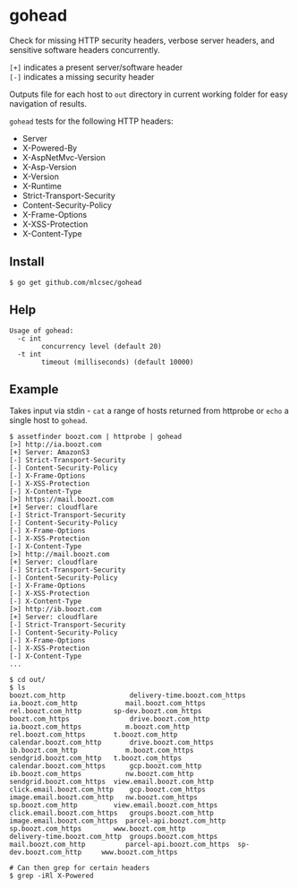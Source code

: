 # gohead

Check for missing HTTP security headers, verbose server headers, and sensitive software headers concurrently.

`[+]` indicates a present server/software header<br>
`[-]` indicates a missing security header

Outputs file for each host to `out` directory in current working folder for easy navigation of results.

`gohead` tests for the following HTTP headers:
* Server
* X-Powered-By
* X-AspNetMvc-Version
* X-Asp-Version
* X-Version
* X-Runtime
* Strict-Transport-Security
* Content-Security-Policy
* X-Frame-Options
* X-XSS-Protection
* X-Content-Type

## Install 
```
$ go get github.com/mlcsec/gohead
```

## Help
```
Usage of gohead:
  -c int
        concurrency level (default 20)
  -t int
        timeout (milliseconds) (default 10000)
```

## Example
Takes input via stdin - `cat` a range of hosts returned from httprobe or `echo` a single host to `gohead`.
```
$ assetfinder boozt.com | httprobe | gohead
[>] http://ia.boozt.com
[+] Server: AmazonS3
[-] Strict-Transport-Security
[-] Content-Security-Policy
[-] X-Frame-Options
[-] X-XSS-Protection
[-] X-Content-Type
[>] https://mail.boozt.com
[+] Server: cloudflare
[-] Strict-Transport-Security
[-] Content-Security-Policy
[-] X-Frame-Options
[-] X-XSS-Protection
[-] X-Content-Type
[>] http://mail.boozt.com
[+] Server: cloudflare
[-] Strict-Transport-Security
[-] Content-Security-Policy
[-] X-Frame-Options
[-] X-XSS-Protection
[-] X-Content-Type
[>] http://ib.boozt.com
[+] Server: cloudflare
[-] Strict-Transport-Security
[-] Content-Security-Policy
[-] X-Frame-Options
[-] X-XSS-Protection
[-] X-Content-Type
...

$ cd out/
$ ls
boozt.com_http                delivery-time.boozt.com_https  ia.boozt.com_http            mail.boozt.com_https        rel.boozt.com_http        sp-dev.boozt.com_https
boozt.com_https               drive.boozt.com_http           ia.boozt.com_https           m.boozt.com_http            rel.boozt.com_https       t.boozt.com_http
calendar.boozt.com_http       drive.boozt.com_https          ib.boozt.com_http            m.boozt.com_https           sendgrid.boozt.com_http   t.boozt.com_https
calendar.boozt.com_https      gcp.boozt.com_http             ib.boozt.com_https           nw.boozt.com_http           sendgrid.boozt.com_https  view.email.boozt.com_http
click.email.boozt.com_http    gcp.boozt.com_https            image.email.boozt.com_http   nw.boozt.com_https          sp.boozt.com_http         view.email.boozt.com_https
click.email.boozt.com_https   groups.boozt.com_http          image.email.boozt.com_https  parcel-api.boozt.com_http   sp.boozt.com_https        www.boozt.com_http
delivery-time.boozt.com_http  groups.boozt.com_https         mail.boozt.com_http          parcel-api.boozt.com_https  sp-dev.boozt.com_http     www.boozt.com_https

# Can then grep for certain headers
$ grep -iRl X-Powered
```
